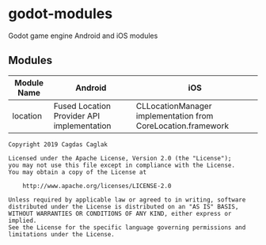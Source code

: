 # godot-modules
Godot game engine Android and iOS modules
## Modules

| Module Name | Android                                    | iOS                                                          |
|-------------|--------------------------------------------|--------------------------------------------------------------|
| location    | Fused Location Provider API implementation | CLLocationManager implementation from CoreLocation.framework |


    Copyright 2019 Cagdas Caglak

    Licensed under the Apache License, Version 2.0 (the "License");
    you may not use this file except in compliance with the License.
    You may obtain a copy of the License at

        http://www.apache.org/licenses/LICENSE-2.0

    Unless required by applicable law or agreed to in writing, software
    distributed under the License is distributed on an "AS IS" BASIS,
    WITHOUT WARRANTIES OR CONDITIONS OF ANY KIND, either express or implied.
    See the License for the specific language governing permissions and
    limitations under the License.